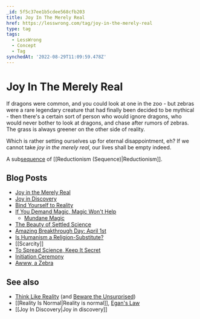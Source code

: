 ```yaml
---
_id: 5f5c37ee1b5cdee568cfb203
title: Joy In The Merely Real
href: https://lesswrong.com/tag/joy-in-the-merely-real
type: tag
tags:
  - LessWrong
  - Concept
  - Tag
synchedAt: '2022-08-29T11:09:59.478Z'
---
```

# Joy In The Merely Real

If dragons were common, and you could look at one in the zoo - but zebras were a rare legendary creature that had finally been decided to be mythical - then there's a certain sort of person who would ignore dragons, who would never bother to look at dragons, and chase after rumors of zebras. The grass is always greener on the other side of reality.

Which is rather setting ourselves up for eternal disappointment, eh? If we cannot take _joy in the merely real_, our lives shall be empty indeed.

A sub[sequence](https://wiki.lesswrong.com/wiki/sequence) of [[Reductionism (Sequence)|Reductionism]].

## Blog Posts

*   [Joy in the Merely Real](http://lesswrong.com/lw/or/joy_in_the_merely_real/)
*   [Joy in Discovery](http://lesswrong.com/lw/os/joy_in_discovery/)
*   [Bind Yourself to Reality](http://lesswrong.com/lw/ot/bind_yourself_to_reality/)
*   [If You Demand Magic, Magic Won't Help](http://lesswrong.com/lw/ou/if_you_demand_magic_magic_wont_help/)
    *   [Mundane Magic](http://lesswrong.com/lw/ve/mundane_magic/)
*   [The Beauty of Settled Science](http://lesswrong.com/lw/ow/the_beauty_of_settled_science/)
*   [Amazing Breakthrough Day: April 1st](http://lesswrong.com/lw/ox/amazing_breakthrough_day_april_1st/)
*   [Is Humanism a Religion-Substitute?](http://lesswrong.com/lw/oy/is_humanism_a_religionsubstitute/)
*   [[Scarcity]]
*   [To Spread Science, Keep It Secret](http://lesswrong.com/lw/p0/to_spread_science_keep_it_secret/)
*   [Initiation Ceremony](http://lesswrong.com/lw/p1/initiation_ceremony/)
*   [Awww, a Zebra](http://lesswrong.com/lw/uf/awww_a_zebra/)

## See also

*   [Think Like Reality](http://lesswrong.com/lw/hs/think_like_reality/) (and [Beware the Unsurprised](http://lesswrong.com/lw/ht/beware_the_unsurprised/))
*   [[Reality Is Normal|Reality is normal]], [Egan's Law](https://wiki.lesswrong.com/wiki/Egan's_Law)
*   [[Joy In Discovery|Joy in discovery]]